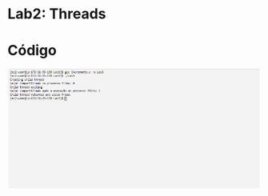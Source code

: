 # Lab2: Threads

# Código

![Texto Alternativo](https://github.com/Neto-Sciamarelli/SO/blob/main/Lab3/img.PNG)
